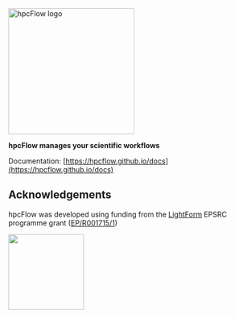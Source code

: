 <img src="https://hpcflow.github.io/docs/stable/_static/images/logo-v2.png" width="250" alt="hpcFlow logo"/>

**hpcFlow manages your scientific workflows**

Documentation: [https://hpcflow.github.io/docs](https://hpcflow.github.io/docs)

## Acknowledgements
hpcFlow was developed using funding from the [LightForm](https://lightform.org.uk/) EPSRC programme grant ([EP/R001715/1](https://gow.epsrc.ukri.org/NGBOViewGrant.aspx?GrantRef=EP/R001715/1))


<img src="https://lightform-group.github.io/wiki/assets/images/site/lightform-logo.png" width="150"/>
